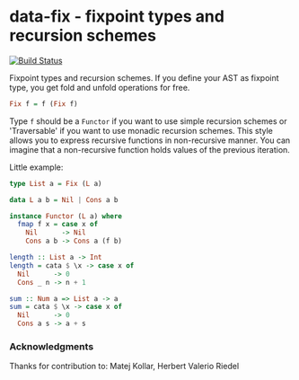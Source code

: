 data-fix - fixpoint types and recursion schemes
==============================================================

[![Build Status](https://travis-ci.org/spell-music/data-fix.svg?branch=master)](https://travis-ci.org/spell-music/data-fix)

Fixpoint types and recursion schemes. If you define your AST as
fixpoint type, you get fold and unfold operations for free.

```haskell
Fix f = f (Fix f)
```

Type ``f`` should be a ``Functor`` if you want to use simple 
recursion schemes or 'Traversable' if you want to use monadic recursion schemes. 
This style allows you to express recursive functions in non-recursive manner.
You can imagine that a non-recursive function holds values of the previous iteration.

Little example:

```haskell
type List a = Fix (L a)

data L a b = Nil | Cons a b

instance Functor (L a) where
  fmap f x = case x of
    Nil      -> Nil
    Cons a b -> Cons a (f b)

length :: List a -> Int
length = cata $ \x -> case x of
  Nil      -> 0
  Cons _ n -> n + 1

sum :: Num a => List a -> a
sum = cata $ \x -> case x of
  Nil      -> 0
  Cons a s -> a + s
```

### Acknowledgments

Thanks for contribution to: Matej Kollar, Herbert Valerio Riedel

